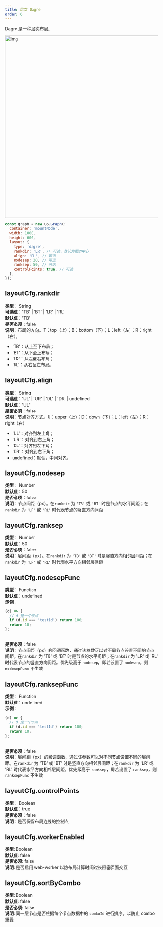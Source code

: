 ```yaml
---
title: 层次 Dagre
order: 6
---
```


Dagre 是一种层次布局。

<img src='https://gw.alipayobjects.com/mdn/rms_f8c6a0/afts/img/A*2uMmRo5wYPUAAAAAAAAAAABkARQnAQ' width=600 alt='img'/>

```javascript
const graph = new G6.Graph({
  container: 'mountNode',
  width: 1000,
  height: 600,
  layout: {
    type: 'dagre',
    rankdir: 'LR', // 可选，默认为图的中心
    align: 'DL', // 可选
    nodesep: 20, // 可选
    ranksep: 50, // 可选
    controlPoints: true, // 可选
  },
});
```

## layoutCfg.rankdir

**类型**： String<br />**可选值**：'TB' | 'BT' | 'LR' | 'RL'<br />**默认值**：'TB'<br />**是否必须**：false<br />**说明**：布局的方向。T：top（上）；B：bottom（下）；L：left（左）；R：right（右）。

- 'TB'：从上至下布局；
- 'BT'：从下至上布局；
- 'LR'：从左至右布局；
- 'RL'：从右至左布局。

## layoutCfg.align

**类型**： String<br />**可选值**：'UL' | 'UR' | 'DL' | 'DR' | undefined<br />**默认值**：'UL'<br />**是否必须**：false<br />**说明**：节点对齐方式。U：upper（上）；D：down（下）；L：left（左）；R：right（右）

- 'UL'：对齐到左上角；
- 'UR'：对齐到右上角；
- 'DL'：对齐到左下角；
- 'DR'：对齐到右下角；
- undefined：默认，中间对齐。

## layoutCfg.nodesep

**类型**： Number<br />**默认值**：50<br />**是否必须**：false<br />**说明**：节点间距（px）。在`rankdir` 为 `'TB'` 或 `'BT'` 时是节点的水平间距；在`rankdir` 为 `'LR'` 或 `'RL'` 时代表节点的竖直方向间距

## layoutCfg.ranksep

**类型**： Number<br />**默认值**：50<br />**是否必须**：false<br />**说明**：层间距（px）。在`rankdir` 为 `'TB'` 或 `'BT'` 时是竖直方向相邻层间距；在`rankdir` 为 `'LR'` 或 `'RL'` 时代表水平方向相邻层间距

## layoutCfg.nodesepFunc

**类型**： Function<br />**默认值**：undefined<br />**示例**：

```javascript
(d) => {
  // d 是一个节点
  if (d.id === 'testId') return 100;
  return 10;
};
```

<br />**是否必须**：false<br />**说明**：节点间距（px）的回调函数，通过该参数可以对不同节点设置不同的节点间距。在`rankdir` 为 'TB' 或 'BT' 时是节点的水平间距；在`rankdir` 为 'LR' 或 'RL' 时代表节点的竖直方向间距。优先级高于 `nodesep`，即若设置了 `nodesep`，则 `nodesepFunc` 不生效

## layoutCfg.ranksepFunc

**类型**： Function<br />**默认值**：undefined<br />**示例**：

```javascript
(d) => {
  // d 是一个节点
  if (d.id === 'testId') return 100;
  return 10;
};
```

<br />**是否必须**：false<br />**说明**：层间距（px）的回调函数，通过该参数可以对不同节点设置不同的层间距。在`rankdir` 为 'TB' 或 'BT' 时是竖直方向相邻层间距；在`rankdir` 为 'LR' 或 'RL' 时代表水平方向相邻层间距。优先级高于 `ranksep`，即若设置了 `ranksep`，则 `ranksepFunc` 不生效

## layoutCfg.controlPoints

**类型**： Boolean<br />**默认值**：true<br />**是否必须**：false<br />**说明**：是否保留布局连线的控制点

## layoutCfg.workerEnabled

**类型**: Boolean<br />**默认值**: false<br />**是否必须**: false<br />**说明**: 是否启用 web-worker 以防布局计算时间过长阻塞页面交互

## layoutCfg.sortByCombo

**类型**: Boolean<br />**默认值**: false<br />**是否必须**: false<br />**说明**: 同一层节点是否根据每个节点数据中的 `comboId` 进行排序，以防止 combo 重叠
